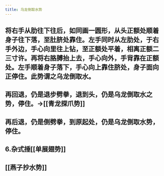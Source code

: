 ```yaml
---
title: 乌龙倒取水势
---
```


## 将右手从肋往下往后，如同画一圆形，从头正额处顺着身子往下落，至肚脐处靠住。左手同时从左肋处，于右手外边，手心向里往上钻，至正额处平着，相离正额二三寸许。再将右胳膊抬上去，手心向外，手背靠在正额处。左手顺着身子落下，手心向上靠住脐处，身子面向正停住。此势谓之乌龙倒取水。
## 再回退，仍是退步劈拳，退到头，仍是乌龙倒取水之势，停住。->[[青龙探爪势]]
## 再后退，仍是倒劈拳，到原起处，仍是乌龙倒取水势，停住。
## 6.杂式捶[[单展翅势]]
## [[燕子抄水势]]
##
